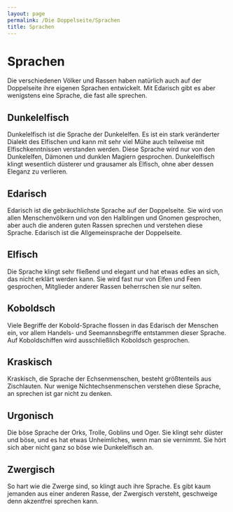 ```yaml
---
layout: page
permalink: /Die Doppelseite/Sprachen
title: Sprachen
---
```


# Sprachen

Die verschiedenen Völker und Rassen haben natürlich auch auf der Doppelseite ihre eigenen Sprachen entwickelt. Mit Edarisch gibt es aber wenigstens eine Sprache, die fast alle sprechen.

## Dunkelelfisch

Dunkelelfisch ist die Sprache der Dunkelelfen. Es ist ein stark veränderter Dialekt des Elfischen und kann mit sehr viel Mühe auch teilweise mit Elfischkenntnissen verstanden werden. Diese Sprache wird nur von den Dunkelelfen, Dämonen und dunklen Magiern gesprochen. Dunkelelfisch klingt wesentlich düsterer und grausamer als Elfisch, ohne aber dessen Eleganz zu verlieren.

## Edarisch

Edarisch ist die gebräuchlichste Sprache auf der Doppelseite. Sie wird von allen Menschenvölkern und von den Halblingen und Gnomen gesprochen, aber auch die anderen guten Rassen sprechen und verstehen diese Sprache. Edarisch ist die Allgemeinsprache der Doppelseite.

## Elfisch

Die Sprache klingt sehr fließend und elegant und hat etwas edles an sich, das nicht erklärt werden kann. Sie wird fast nur von Elfen und Feen gesprochen, Mitglieder anderer Rassen beherrschen sie nur selten.

## Koboldsch

Viele Begriffe der Kobold-Sprache flossen in das Edarisch der Menschen ein, vor allem Handels- und Seemannsbegriffe entstammen dieser Sprache. Auf Koboldschiffen wird ausschließlich Koboldsch gesprochen.

## Kraskisch

Kraskisch, die Sprache der Echsenmenschen, besteht größtenteils aus Zischlauten. Nur wenige Nichtechsenmenschen verstehen diese Sprache, an sprechen ist gar nicht zu denken.

## Urgonisch

Die böse Sprache der Orks, Trolle, Goblins und Oger. Sie klingt sehr düster und böse, und es hat etwas Unheimliches, wenn man sie vernimmt. Sie hört sich aber nicht ganz so böse wie Dunkelelfisch an.

## Zwergisch

So hart wie die Zwerge sind, so klingt auch ihre Sprache. Es gibt kaum jemanden aus einer anderen Rasse, der Zwergisch versteht, geschweige denn akzentfrei sprechen kann.

